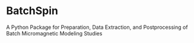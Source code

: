 # BatchSpin
A Python Package for Preparation, Data Extraction, and Postprocessing of Batch Micromagnetic Modeling Studies
